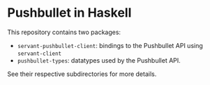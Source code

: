 Pushbullet in Haskell
=====================

This repository contains two packages:

* `servant-pushbullet-client`: bindings to the Pushbullet API using
  `servant-client`
* `pushbullet-types`: datatypes used by the Pushbullet API.

See their respective subdirectories for more details.
